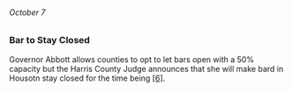###### October 7

### Bar to Stay Closed

Governor Abbott allows counties to opt to let bars open with a 50% capacity but the Harris County Judge announces that she will make bard in Housotn stay closed for the time being [[6]](https://houston.eater.com/2020/8/19/21376060/houston-coronavirus-pandemic-restaurants-timeline-reopening). 